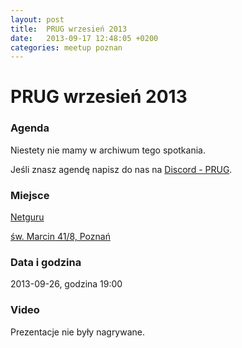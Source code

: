 ```yaml
---
layout: post
title:  PRUG wrzesień 2013
date:   2013-09-17 12:48:05 +0200
categories: meetup poznan
---
```

# PRUG wrzesień 2013

### Agenda

Niestety nie mamy w archiwum tego spotkania. 

Jeśli znasz agendę napisz do nas na [Discord - PRUG](https://discord.com/channels/929727331621306379/971508899159097387).

### Miejsce

[Netguru](https://netguru.co)

[św. Marcin 41/8, Poznań](https://maps.google.com/?q=52.40644836425781,16.924089431762695)

### Data i godzina

2013-09-26, godzina 19:00

### Video

Prezentacje nie były nagrywane.
